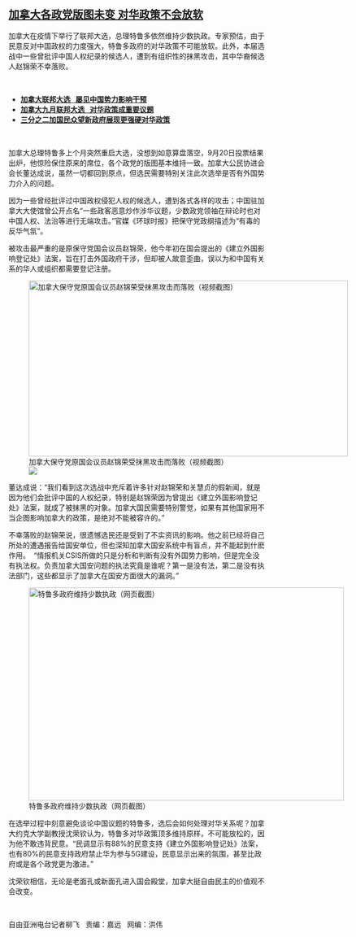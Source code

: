 <!--1632252294000-->
[加拿大各政党版图未变   对华政策不会放软](https://www.rfa.org/mandarin/yataibaodao/lf-09212021151215.html)
------

<p></p><p>加拿大在疫情下举行了联邦大选，总理特鲁多依然维持少数执政。专家预估，由于民意反对中国政权的力度强大，特鲁多政府的对华政策不可能放软。此外，本届选战中一些曾批评中国人权纪录的候选人，遭到有组织性的抹黑攻击，其中华裔候选人赵锦荣不幸落败。</p><p><br/></p><ul><li><a href="https://www.rfa.org/mandarin/yataibaodao/junshiwaijiao/lf-09132021140155.html"><strong>加拿大联邦大选   屡见中国势力影响干预</strong></a></li><li><strong><a href="https://www.rfa.org/mandarin/yataibaodao/junshiwaijiao/lf-08162021135957.html">加拿大九月联邦大选   对华政策成重要议题</a></strong></li><li><strong><a href="https://www.rfa.org/mandarin/yataibaodao/junshiwaijiao/lf-09082021141525.html">三分之二加国民众望新政府展现更强硬对华政策</a></strong></li></ul><p><br/></p><p>加拿大总理特鲁多上个月突然重启大选，没想到如意算盘落空，9月20日投票结果出炉，他惊险保住原来的席位，各个政党的版图基本维持一致。加拿大公民协进会会长董达成说，虽然一切都回到原点，但选民需要特别关注此次选举是否有外国势力介入的问题。</p><p>因为一些曾经批评过中国政权侵犯人权的候选人，遭到各式各样的攻击；中国驻加拿大大使馆曾公开点名“一些政客恶意炒作涉华议题，少数政党领袖在辩论时也对中国人权、法治等进行无端攻击。”官媒《环球时报》把保守党政纲描述为“有毒的反华气氛”。</p><p>被攻击最严重的是原保守党国会议员赵锦荣，他今年初在国会提出的《建立外国影响登记处》法案，旨在打击外国政府干涉，但却被人故意歪曲，误以为和中国有关系的华人或组织都需要登记注册。</p><p><figure class="image-richtext image-inline captioned" style="width:628px;"><img alt="加拿大保守党原国会议员赵锦荣受抹黑攻击而落败（视频截图）" height="346" src="https://www.rfa.org/mandarin/yataibaodao/lf-09212021151215.html/photo1.jpg/@@images/720204db-4de9-42a9-a912-206a52c36aca.png" title="photo1.jpg" width="628"/><figcaption class="image-caption">加拿大保守党原国会议员赵锦荣受抹黑攻击而落败（视频截图）</figcaption><small></small><div id="zoomattribute"><a data-caption="加拿大保守党原国会议员赵锦荣受抹黑攻击而落败（视频截图）" data-fancybox="" href="https://www.rfa.org/mandarin/yataibaodao/lf-09212021151215.html/photo1.jpg" id="single_image" title="加拿大保守党原国会议员赵锦荣受抹黑攻击而落败（视频截图）"><img src="/++plone++rfa-resources/img/icon-zoom.png"/></a></div></figure></p><p>董达成说：“我们看到这次选战中充斥着许多针对赵锦荣和关慧贞的假新闻，就是因为他们会批评中国的人权纪录，特别是赵锦荣因为曾提出《建立外国影响登记处》法案，就成了被抹黑的对象。加拿大国民需要特别警觉，如果有其他国家用不当企图影响加拿大的政策，是绝对不能被容许的。”</p><p>不幸落败的赵锦荣说，很遗憾选民还是受到了不实资讯的影响。他之前已经将自己所处的遭遇报告给国安单位，但也深知加拿大国安系统中有盲点，并不能起到什麽作用。  “情报机关CSIS所做的只是分析和判断有没有外国势力影响，但是完全没有执法权。负责加拿大国安问题的执法究竟是谁呢？第一是没有法，第二是没有执法部门，这些都显示了加拿大在国安方面很大的漏洞。”</p><p><figure class="image-richtext image-inline captioned" style="width:620px;"><img alt="特鲁多政府维持少数执政（网页截图）" height="419" src="https://www.rfa.org/mandarin/yataibaodao/lf-09212021151215.html/photo-2.jpg/@@images/b3bf6ddf-320c-46fa-9284-0dc606cf8e09.jpeg" title="Photo-2.jpg" width="620"/><figcaption class="image-caption">特鲁多政府维持少数执政（网页截图）</figcaption><small></small></figure></p><p>在选举过程中刻意避免谈论中国议题的特鲁多，选后会如何处理对华关系呢？加拿大约克大学副教授沈荣钦认为，特鲁多对华政策顶多维持原样，不可能放松的，因为他不敢违背民意。“民调显示有88%的民意支持《建立外国影响登记处》法案，也有80%的民意支持政府禁止华为参与5G建设，民意显示出来的氛围，甚至比政府或是各个政党更为激进。”</p><p>沈荣钦相信，无论是老面孔或新面孔进入国会殿堂，加拿大挺自由民主的价值观不会改变。</p><p><br/></p><p>自由亚洲电台记者柳飞   责编：嘉远   网编：洪伟</p>
